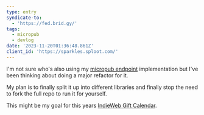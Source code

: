 ```yaml
---
type: entry
syndicate-to:
  - 'https://fed.brid.gy/'
tags:
  - micropub
  - devlog
date: '2023-11-20T01:36:48.861Z'
client_id: 'https://sparkles.sploot.com/'
---
```

I'm not sure who's also using my [micropub endpoint](https://github.com/benjifs/micropub) implementation but I've been thinking about doing a major refactor for it.

My plan is to finally split it up into different libraries and finally stop the need to fork the full repo to run it for yourself.

This might be my goal for this years [IndieWeb Gift Calendar](https://indieweb.org/2023-12-indieweb-gift-calendar).
